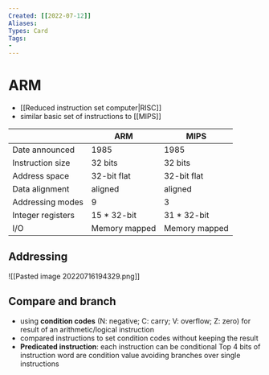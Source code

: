 ```yaml
---
Created: [[2022-07-12]]
Aliases: 
Types: Card
Tags: 
- 
---
```

# ARM
- [[Reduced instruction set computer|RISC]]
- similar basic set of instructions to [[MIPS]]

|                   | ARM           | MIPS          |
| ----------------- | ------------- | ------------- |
| Date announced    | 1985          | 1985          |
| Instruction size  | 32 bits       | 32 bits       |
| Address space     | 32-bit flat   | 32-bit flat   |
| Data alignment    | aligned       | aligned       |
| Addressing modes  | 9             | 3             |
| Integer registers | 15 * 32-bit   | 31 * 32-bit   |
| I/O               | Memory mapped | Memory mapped |

## Addressing
![[Pasted image 20220716194329.png]]

## Compare and branch
- using **condition codes** (N: negative; C: carry; V: overflow; Z: zero) for result of an arithmetic/logical instruction
- compared instructions to set condition codes without keeping the result
- **Predicated instruction**: each instruction can be conditional
  Top 4 bits of instruction word are condition value
  avoiding branches over single instructions